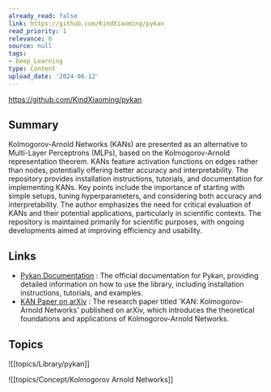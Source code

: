 ```yaml
---
already_read: false
link: https://github.com/KindXiaoming/pykan
read_priority: 1
relevance: 0
source: null
tags:
- Deep_Learning
type: Content
upload_date: '2024-06-12'
---
```


https://github.com/KindXiaoming/pykan
## Summary

Kolmogorov-Arnold Networks (KANs) are presented as an alternative to Multi-Layer Perceptrons (MLPs), based on the Kolmogorov-Arnold representation theorem. KANs feature activation functions on edges rather than nodes, potentially offering better accuracy and interpretability. The repository provides installation instructions, tutorials, and documentation for implementing KANs. Key points include the importance of starting with simple setups, tuning hyperparameters, and considering both accuracy and interpretability. The author emphasizes the need for critical evaluation of KANs and their potential applications, particularly in scientific contexts. The repository is maintained primarily for scientific purposes, with ongoing developments aimed at improving efficiency and usability.
## Links

- [Pykan Documentation](https://kindxiaoming.github.io/pykan/) : The official documentation for Pykan, providing detailed information on how to use the library, including installation instructions, tutorials, and examples.
- [KAN Paper on arXiv](https://arxiv.org/abs/2404.19756) : The research paper titled 'KAN: Kolmogorov-Arnold Networks' published on arXiv, which introduces the theoretical foundations and applications of Kolmogorov-Arnold Networks.

## Topics

![[topics/Library/pykan]]

![[topics/Concept/Kolmogorov Arnold Networks]]